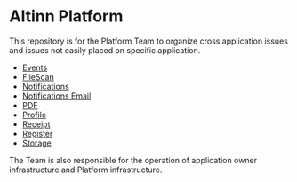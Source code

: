 # Altinn Platform

This repository is for the Platform Team to organize cross application issues and issues not easily placed on specific application.

 - [Events](https://github.com/Altinn/altinn-events)
 - [FileScan](https://github.com/Altinn/altinn-file-scan)
 - [Notifications](https://github.com/Altinn/altinn-notifications)
 - [Notifications Email](https://github.com/Altinn/altinn-notifications-email)
 - [PDF](https://github.com/Altinn/altinn-pdf)
 - [Profile](https://github.com/Altinn/altinn-profile)
 - [Receipt](https://github.com/Altinn/altinn-receipt)
 - [Register](https://github.com/Altinn/altinn-register)
 - [Storage](https://github.com/Altinn/altinn-storage)

 The Team is also responsible for the operation of application owner infrastructure and Platform infrastructure.
